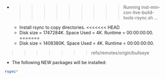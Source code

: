 * >>>>>>>>> Running inst-min-con-live-build-tools-rsync.sh ...
  * Install rsync to copy directories.
<<<<<<< HEAD
  * Disk size = 1747284K. Space Used = 4K. Runtime = 00:00:00:00.
=======
  * Disk size = 1408380K. Space Used = 4K. Runtime = 00:00:00:00.
>>>>>>> refs/remotes/origin/bullseye
  * The following NEW packages will be installed:
  ```bash
rsync*
  ```
